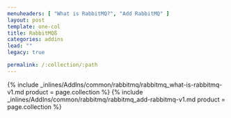 ```yaml
---
menuheaders: [ "What is RabbitMQ?", "Add RabbitMQ" ]
layout: post
template: one-col
title: RabbitMQß
categories: addins
lead: ""
legacy: true

permalink: /:collection/:path
---
```





<a href="#what-is-rabbitmq"></a>{% include _inlines/AddIns/common/rabbitmq/rabbitmq_what-is-rabbitmq-v1.md  product = page.collection %}
<a href="#add-rabbitmq"></a>{% include _inlines/AddIns/common/rabbitmq/rabbitmq_add-rabbitmq-v1.md  product = page.collection %}